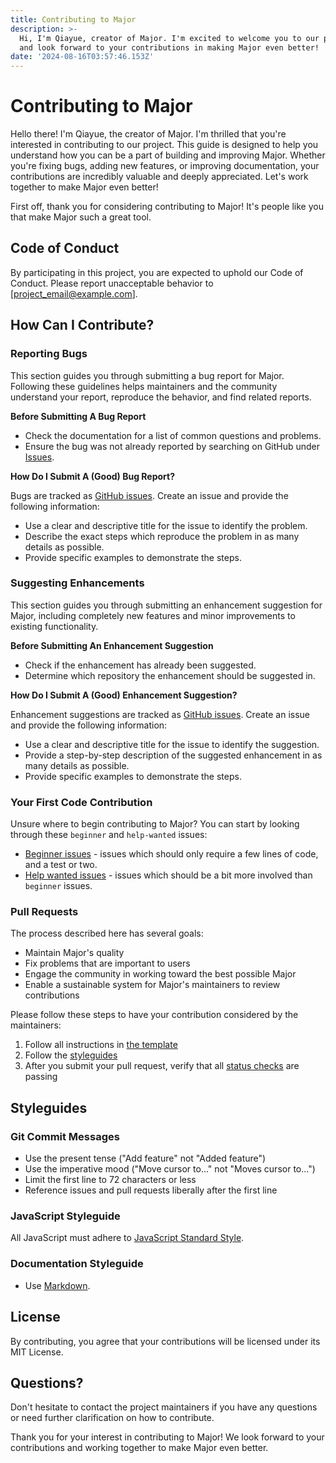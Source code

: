 ```yaml
---
title: Contributing to Major
description: >-
  Hi, I'm Qiayue, creator of Major. I'm excited to welcome you to our project
  and look forward to your contributions in making Major even better!
date: '2024-08-16T03:57:46.153Z'
---
```

# Contributing to Major

Hello there! I'm Qiayue, the creator of Major. I'm thrilled that you're interested in contributing to our project. This guide is designed to help you understand how you can be a part of building and improving Major. Whether you're fixing bugs, adding new features, or improving documentation, your contributions are incredibly valuable and deeply appreciated. Let's work together to make Major even better!

First off, thank you for considering contributing to Major! It's people like you that make Major such a great tool.

## Code of Conduct

By participating in this project, you are expected to uphold our Code of Conduct. Please report unacceptable behavior to [project_email@example.com].

## How Can I Contribute?

### Reporting Bugs

This section guides you through submitting a bug report for Major. Following these guidelines helps maintainers and the community understand your report, reproduce the behavior, and find related reports.

**Before Submitting A Bug Report**

* Check the documentation for a list of common questions and problems.
* Ensure the bug was not already reported by searching on GitHub under [Issues](https://github.com/yourusername/Major/issues).

**How Do I Submit A (Good) Bug Report?**

Bugs are tracked as [GitHub issues](https://guides.github.com/features/issues/). Create an issue and provide the following information:

* Use a clear and descriptive title for the issue to identify the problem.
* Describe the exact steps which reproduce the problem in as many details as possible.
* Provide specific examples to demonstrate the steps.

### Suggesting Enhancements

This section guides you through submitting an enhancement suggestion for Major, including completely new features and minor improvements to existing functionality.

**Before Submitting An Enhancement Suggestion**

* Check if the enhancement has already been suggested.
* Determine which repository the enhancement should be suggested in.

**How Do I Submit A (Good) Enhancement Suggestion?**

Enhancement suggestions are tracked as [GitHub issues](https://guides.github.com/features/issues/). Create an issue and provide the following information:

* Use a clear and descriptive title for the issue to identify the suggestion.
* Provide a step-by-step description of the suggested enhancement in as many details as possible.
* Provide specific examples to demonstrate the steps.

### Your First Code Contribution

Unsure where to begin contributing to Major? You can start by looking through these `beginner` and `help-wanted` issues:

* [Beginner issues](https://github.com/yourusername/Major/labels/beginner) - issues which should only require a few lines of code, and a test or two.
* [Help wanted issues](https://github.com/yourusername/Major/labels/help%20wanted) - issues which should be a bit more involved than `beginner` issues.

### Pull Requests

The process described here has several goals:

- Maintain Major's quality
- Fix problems that are important to users
- Engage the community in working toward the best possible Major
- Enable a sustainable system for Major's maintainers to review contributions

Please follow these steps to have your contribution considered by the maintainers:

1. Follow all instructions in [the template](PULL_REQUEST_TEMPLATE.md)
2. Follow the [styleguides](#styleguides)
3. After you submit your pull request, verify that all [status checks](https://help.github.com/articles/about-status-checks/) are passing

## Styleguides

### Git Commit Messages

* Use the present tense ("Add feature" not "Added feature")
* Use the imperative mood ("Move cursor to..." not "Moves cursor to...")
* Limit the first line to 72 characters or less
* Reference issues and pull requests liberally after the first line

### JavaScript Styleguide

All JavaScript must adhere to [JavaScript Standard Style](https://standardjs.com/).

### Documentation Styleguide

* Use [Markdown](https://daringfireball.net/projects/markdown/).

## License

By contributing, you agree that your contributions will be licensed under its MIT License.

## Questions?

Don't hesitate to contact the project maintainers if you have any questions or need further clarification on how to contribute.

Thank you for your interest in contributing to Major! We look forward to your contributions and working together to make Major even better.
